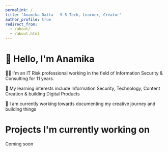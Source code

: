 ```yaml
---
permalink: /
title: "Anamika Datta - 9-5 Tech, Learner, Creator"
author_profile: true
redirect_from: 
  - /about/
  - /about.html
---
```

👋 Hello, I'm Anamika
======
👩‍💻 I'm an IT Risk professional working in the field of Information Security & Consulting for 11 years. 

📖 My learning interests include Information Security, Technology, Content Creation & building Digital Products

🎥 I am currently working towards documenting my creative journey and building things


Projects I'm currently working on
======
Coming soon


